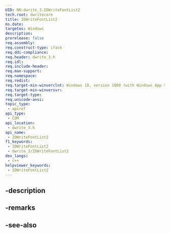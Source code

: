 ```yaml
---
UID: NN:dwrite_3.IDWriteFontList2
tech.root: dwritecore
title: IDWriteFontList2
ms.date: 
targetos: Windows
description: 
prerelease: false
req.assembly: 
req.construct-type: iface
req.ddi-compliance: 
req.header: dwrite_3.h
req.idl: 
req.include-header: 
req.max-support: 
req.namespace: 
req.redist: 
req.target-min-winverclnt: Windows 10, version 1809 (with Windows App SDK 0.5 or later)
req.target-min-winversvr: 
req.target-type: 
req.unicode-ansi: 
topic_type:
 - apiref
api_type:
 - COM
api_location:
 - dwrite_3.h
api_name:
 - IDWriteFontList2
f1_keywords:
 - IDWriteFontList2
 - dwrite_3/IDWriteFontList2
dev_langs:
 - c++
helpviewer_keywords:
 - IDWriteFontList2
---
```


## -description

## -remarks

## -see-also

